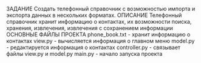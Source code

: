 ЗАДАНИЕ
Создать телефонный справочник с возможностью импорта и экспорта данных в нескольких форматах.
ОПИСАНИЕ
Телефонный справочник хранит информацию о контактах, их возможности поиска, хранения, извлечения, извлечения с сохранением информации
ОСНОВНЫЕ ФАЙЛЫ ПРОЕКТА
phone_book.txt - хранит информацию о контактах
view.py - вычисляется информация о главном меню
model.py - редактируется информация о контактах
controller.py - cвязывает файлы view.py и model.py
main.py - начало запуска проекта